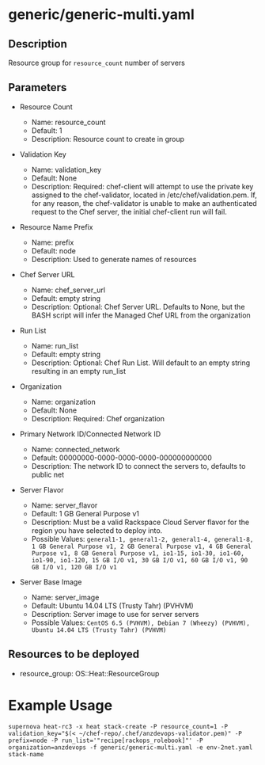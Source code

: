 # generic/generic-multi.yaml

## Description
Resource group for ```resource_count``` number of servers

## Parameters

* Resource Count
  * Name: resource_count
  * Default: 1
  * Description: Resource count to create in group

* Validation Key
  * Name: validation_key
  * Default: None
  * Description: Required: chef-client will attempt to use the private key assigned to the
    chef-validator, located in /etc/chef/validation.pem. If, for any reason,
    the chef-validator is unable to make an authenticated request to the
    Chef server, the initial chef-client run will fail.

* Resource Name Prefix
  * Name: prefix
  * Default: node
  * Description: Used to generate names of resources

* Chef Server URL
  * Name: chef_server_url
  * Default: empty string
  * Description: Optional: Chef Server URL. Defaults to None, but the BASH script will
infer the Managed Chef URL from the organization

* Run List
  * Name: run_list
  * Default: empty string
  * Description: Optional: Chef Run List. Will default to an empty string resulting in an empty run_list

* Organization
  * Name: organization
  * Default: None
  * Description: Required: Chef organization

* Primary Network ID/Connected Network ID
  * Name: connected_network
  * Default: 00000000-0000-0000-0000-000000000000
  * Description: The network ID to connect the servers to, defaults to public net

* Server Flavor
  * Name: server_flavor
  * Default: 1 GB General Purpose v1
  * Description: Must be a valid Rackspace Cloud Server flavor for the region you have
    selected to deploy into.
  * Possible Values: ```general1-1, general1-2, general1-4, general1-8, 1 GB General Purpose v1, 2 GB General Purpose v1, 4 GB General Purpose v1, 8 GB General Purpose v1, io1-15, io1-30, io1-60, io1-90, io1-120, 15 GB I/O v1, 30 GB I/O v1, 60 GB I/O v1, 90 GB I/O v1, 120 GB I/O v1```

* Server Base Image
  * Name: server_image
  * Default: Ubuntu 14.04 LTS (Trusty Tahr) (PVHVM)
  * Description: Server image to use for server servers
  * Possible Values: ```CentOS 6.5 (PVHVM), Debian 7 (Wheezy) (PVHVM), Ubuntu 14.04 LTS (Trusty Tahr) (PVHVM)```

## Resources to be deployed
* resource_group: OS::Heat::ResourceGroup

# Example Usage
```supernova heat-rc3 -x heat stack-create -P resource_count=1 -P validation_key="$(< ~/chef-repo/.chef/anzdevops-validator.pem)" -P prefix=node -P run_list='"recipe[rackops_rolebook]"' -P organization=anzdevops -f generic/generic-multi.yaml -e env-2net.yaml stack-name ```
